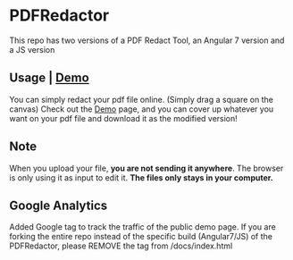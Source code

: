 # PDFRedactor
 This repo has two versions of a PDF Redact Tool, an Angular 7 version and a JS version 
 
## Usage | [Demo](https://ldu2.github.io/PDFRedactor/)
You can simply redact your pdf file online. (Simply drag a square on the canvas) Check out the [Demo](https://ldu2.github.io/PDFRedactor/) page,
and you can cover up whatever you want on your pdf file and download it as the modified version!

## Note
When you upload your file, **you are not sending it anywhere**. The browser is only using it as input to edit it. **The files only stays in your computer.**

## Google Analytics
Added Google tag to track the traffic of the public demo page. If you are forking the entire repo instead of the specific build (Angular7/JS) of the PDFRedactor, please REMOVE the tag from /docs/index.html

